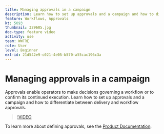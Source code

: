 ```yaml
---
title: Managing approvals in a campaign
description: Learn how to set up approvals and a campaign and how to differentiate between delivery and workflow approvals.
feature: Workflows, Approvals 
kt: 5093
thumbnail: 329605.jpg
doc-type: feature video
activity: use
team: WWFRE
role: User
level: Beginner
exl-id: 21d542e9-c021-4e05-b570-a55cac196c3a
---
```

# Managing approvals in a campaign

Approvals enable operators to make decisions governing a workflow or to confirm its continued execution.
Learn how to set up approvals and a campaign and how to differentiate between delivery and workflow approvals.

>[!VIDEO](https://video.tv.adobe.com/v/329605?quality=12)

To learn more about defining approvals, see the [Product Documentation](https://experienceleague.adobe.com/docs/campaign-classic/using/automating-with-workflows/executing-a-workflow/defining-approvals.html?lang=en#sending-emails).
